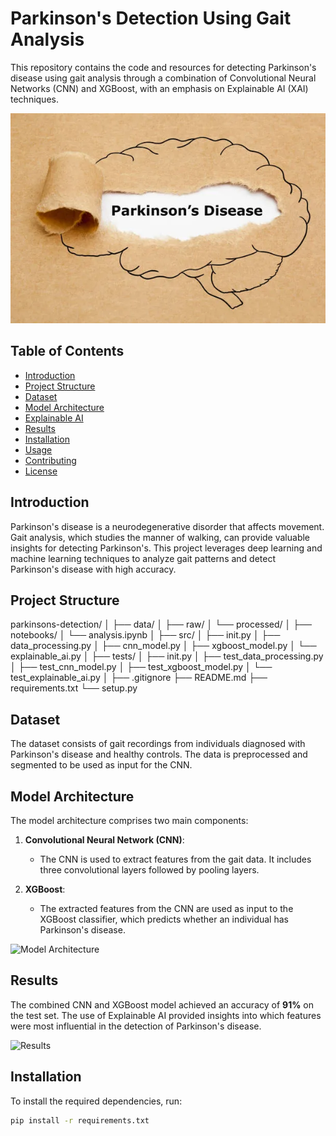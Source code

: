 # Parkinson's Detection Using Gait Analysis

This repository contains the code and resources for detecting Parkinson's disease using gait analysis through a combination of Convolutional Neural Networks (CNN) and XGBoost, with an emphasis on Explainable AI (XAI) techniques.

![Project Banner](images\parkinsons-disease-torn-paper-concept.webp)

## Table of Contents

- [Introduction](#introduction)
- [Project Structure](#project-structure)
- [Dataset](#dataset)
- [Model Architecture](#model-architecture)
- [Explainable AI](#explainable-ai)
- [Results](#results)
- [Installation](#installation)
- [Usage](#usage)
- [Contributing](#contributing)
- [License](#license)

## Introduction

Parkinson's disease is a neurodegenerative disorder that affects movement. Gait analysis, which studies the manner of walking, can provide valuable insights for detecting Parkinson's. This project leverages deep learning and machine learning techniques to analyze gait patterns and detect Parkinson's disease with high accuracy.

## Project Structure

parkinsons-detection/
│
├── data/
│ ├── raw/
│ └── processed/
│
├── notebooks/
│ └── analysis.ipynb
│
├── src/
│ ├── init.py
│ ├── data_processing.py
│ ├── cnn_model.py
│ ├── xgboost_model.py
│ └── explainable_ai.py
│
├── tests/
│ ├── init.py
│ ├── test_data_processing.py
│ ├── test_cnn_model.py
│ ├── test_xgboost_model.py
│ └── test_explainable_ai.py
│
├── .gitignore
├── README.md
├── requirements.txt
└── setup.py


## Dataset

The dataset consists of gait recordings from individuals diagnosed with Parkinson's disease and healthy controls. The data is preprocessed and segmented to be used as input for the CNN.

## Model Architecture

The model architecture comprises two main components:

1. **Convolutional Neural Network (CNN)**:
   - The CNN is used to extract features from the gait data. It includes three convolutional layers followed by pooling layers.

2. **XGBoost**:
   - The extracted features from the CNN are used as input to the XGBoost classifier, which predicts whether an individual has Parkinson's disease.

![Model Architecture](path/to/your/model_architecture_image.jpg)


## Results

The combined CNN and XGBoost model achieved an accuracy of **91%** on the test set. The use of Explainable AI provided insights into which features were most influential in the detection of Parkinson's disease.

![Results](path/to/your/results_image.jpg)

## Installation

To install the required dependencies, run:

```bash
pip install -r requirements.txt

